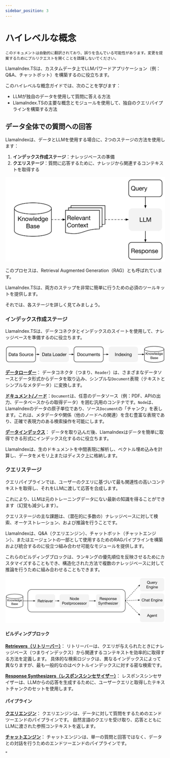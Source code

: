 ```yaml
---
sidebar_position: 3
---
```


# ハイレベルな概念

`このドキュメントは自動的に翻訳されており、誤りを含んでいる可能性があります。変更を提案するためにプルリクエストを開くことを躊躇しないでください。`

LlamaIndex.TSは、カスタムデータ上でLLMパワードアプリケーション（例：Q&A、チャットボット）を構築するのに役立ちます。

このハイレベルな概念ガイドでは、次のことを学びます：

- LLMが独自のデータを使用して質問に答える方法
- LlamaIndex.TSの主要な概念とモジュールを使用して、独自のクエリパイプラインを構築する方法

## データ全体での質問への回答

LlamaIndexは、データとLLMを使用する場合に、2つのステージの方法を使用します：

1. **インデックス作成ステージ**：ナレッジベースの準備
2. **クエリステージ**：質問に応答するために、ナレッジから関連するコンテキストを取得する

![](./_static/concepts/rag.jpg)

このプロセスは、Retrieval Augmented Generation（RAG）とも呼ばれています。

LlamaIndex.TSは、両方のステップを非常に簡単に行うための必須のツールキットを提供します。

それでは、各ステージを詳しく見てみましょう。

### インデックス作成ステージ

LlamaIndex.TSは、データコネクタとインデックスのスイートを使用して、ナレッジベースを準備するのに役立ちます。

![](./_static/concepts/indexing.jpg)

[**データローダー**](./modules/high_level/data_loader.md)：
データコネクタ（つまり、`Reader`）は、さまざまなデータソースとデータ形式からデータを取り込み、シンプルな`Document`表現（テキストとシンプルなメタデータ）に変換します。

[**ドキュメント/ノード**](./modules/high_level/documents_and_nodes.md)：`Document`は、任意のデータソース（例：PDF、APIの出力、データベースからの取得データ）を囲む汎用のコンテナです。`Node`は、LlamaIndexのデータの原子単位であり、ソース`Document`の「チャンク」を表します。これは、メタデータや関係（他のノードへの関連）を含む豊富な表現であり、正確で表現力のある検索操作を可能にします。

[**データインデックス**](./modules/high_level/data_index.md)：
データを取り込んだ後、LlamaIndexはデータを簡単に取得できる形式にインデックス化するのに役立ちます。

LlamaIndexは、生のドキュメントを中間表現に解析し、ベクトル埋め込みを計算し、データをメモリ上またはディスク上に格納します。

### クエリステージ

クエリパイプラインでは、ユーザーのクエリに基づいて最も関連性の高いコンテキストを取得し、それをLLMに渡して応答を合成します。

これにより、LLMは元のトレーニングデータにない最新の知識を得ることができます（幻覚も減少します）。

クエリステージの主な課題は、（潜在的に多数の）ナレッジベースに対して検索、オーケストレーション、および推論を行うことです。

LlamaIndexは、Q&A（クエリエンジン）、チャットボット（チャットエンジン）、またはエージェントの一部として使用するためのRAGパイプラインを構築および統合するのに役立つ組み合わせ可能なモジュールを提供します。

これらのビルディングブロックは、ランキングの優先順位を反映させるためにカスタマイズすることもでき、構造化された方法で複数のナレッジベースに対して推論を行うために組み合わせることもできます。

![](./_static/concepts/querying.jpg)

#### ビルディングブロック

[**Retrievers（リトリーバー）**](./modules/low_level/retriever.md)：
リトリーバーは、クエリが与えられたときにナレッジベース（つまりインデックス）から関連するコンテキストを効率的に取得する方法を定義します。
具体的な検索ロジックは、異なるインデックスによって異なりますが、最も一般的なのはベクトルインデックスに対する密な検索です。

[**Response Synthesizers（レスポンスシンセサイザー）**](./modules/low_level/response_synthesizer.md)：
レスポンスシンセサイザーは、LLMからの応答を生成するために、ユーザークエリと取得したテキストチャンクのセットを使用します。

#### パイプライン

[**クエリエンジン**](./modules/high_level/query_engine.md)：
クエリエンジンは、データに対して質問をするためのエンドツーエンドのパイプラインです。
自然言語のクエリを受け取り、応答とともにLLMに渡された参照コンテキストを返します。

[**チャットエンジン**](./modules/high_level/chat_engine.md)：
チャットエンジンは、単一の質問と回答ではなく、データとの対話を行うためのエンドツーエンドのパイプラインです。

"
